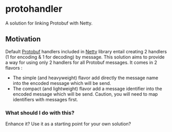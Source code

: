 # protohandler
A solution for linking Protobuf with Netty.

## Motivation
Default [Protobuf](https://github.com/protocolbuffers/protobuf) handlers included in [Netty](https://github.com/netty/netty) library entail creating 2 handlers (1 for encoding & 1 for decoding) by message.
This solution aims to provide a way for using only 2 handlers for all Protobuf messages. It comes in 2 flavors :
* The simple (and heavyweight) flavor add directly the message name into the encoded message which will be send.
* The compact (and lightweight) flavor add a message identifier into the encoded message which will be send. Caution, you will need to map identifiers with messages first. 

### What should I do with this?
Enhance it?
Use it as a starting point for your own solution?
